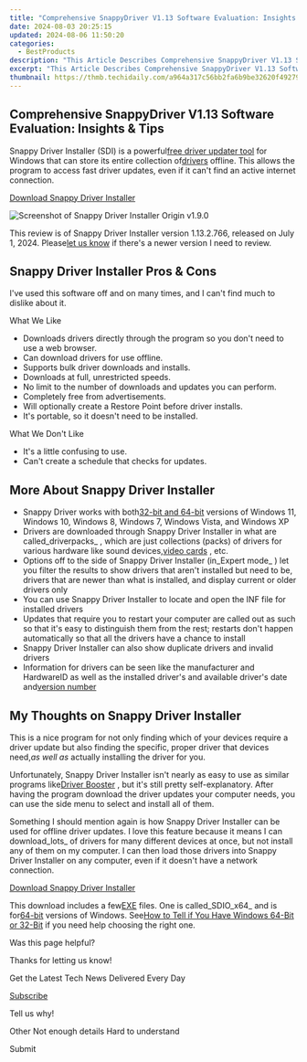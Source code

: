 ```yaml
---
title: "Comprehensive SnappyDriver V1.13 Software Evaluation: Insights & Tips"
date: 2024-08-03 20:25:15
updated: 2024-08-06 11:50:20
categories:
  - BestProducts
description: "This Article Describes Comprehensive SnappyDriver V1.13 Software Evaluation: Insights & Tips"
excerpt: "This Article Describes Comprehensive SnappyDriver V1.13 Software Evaluation: Insights & Tips"
thumbnail: https://thmb.techidaily.com/a964a317c56bb2fa6b9be32620f4927922fc956f5f76cbb403bbc92ee9868e52.jpg
---
```


## Comprehensive SnappyDriver V1.13 Software Evaluation: Insights & Tips
 Snappy Driver Installer (SDI) is a powerful[free driver updater tool](https://www.lifewire.com/free-driver-updater-tools-2619206) for Windows that can store its entire collection of[drivers](https://www.lifewire.com/what-is-a-device-driver-2625796) offline. This allows the program to access fast driver updates, even if it can't find an active internet connection.

[Download Snappy Driver Installer](https://www.glenn.delahoy.com/snappy-driver-installer-origin/)

![Screenshot of Snappy Driver Installer Origin v1.9.0](https://www.lifewire.com/thmb/w3bydyDTmIS5v-9h2DLjEBLA4Ww=/1500x0/filters:no_upscale():max_bytes(150000):strip_icc():format(webp)/snappy-driver-1-9-0-1ed8d29313be4cc6b958ffa8d95f4c88.png)

 This review is of Snappy Driver Installer version 1.13.2.766, released on July 1, 2024\. Please[let us know](https://www.lifewire.com/mailto:feedback@lifewire.com) if there's a newer version I need to review.

## Snappy Driver Installer Pros & Cons

 I've used this software off and on many times, and I can't find much to dislike about it.

 What We Like

* Downloads drivers directly through the program so you don't need to use a web browser.
* Can download drivers for use offline.
* Supports bulk driver downloads and installs.
* Downloads at full, unrestricted speeds.
* No limit to the number of downloads and updates you can perform.
* Completely free from advertisements.
* Will optionally create a Restore Point before driver installs.
* It's portable, so it doesn't need to be installed.

 What We Don't Like

* It's a little confusing to use.
* Can't create a schedule that checks for updates.

## More About Snappy Driver Installer

* Snappy Driver works with both[32-bit and 64-bit](https://www.lifewire.com/32-bit-64-bit-2624554) versions of Windows 11, Windows 10, Windows 8, Windows 7, Windows Vista, and Windows XP
* Drivers are downloaded through Snappy Driver Installer in what are called_driverpacks_ , which are just collections (packs) of drivers for various hardware like sound devices,[video cards](https://www.lifewire.com/what-is-a-video-card-2618161) , etc.
* Options off to the side of Snappy Driver Installer (in_Expert mode_ ) let you filter the results to show drivers that aren't installed but need to be, drivers that are newer than what is installed, and display current or older drivers only
* You can use Snappy Driver Installer to locate and open the INF file for installed drivers
* Updates that require you to restart your computer are called out as such so that it's easy to distinguish them from the rest; restarts don't happen automatically so that all the drivers have a chance to install
* Snappy Driver Installer can also show duplicate drivers and invalid drivers
* Information for drivers can be seen like the manufacturer and HardwareID as well as the installed driver's and available driver's date and[version number](https://www.lifewire.com/version-number-2626043)

## My Thoughts on Snappy Driver Installer

 This is a nice program for not only finding which of your devices require a driver update but also finding the specific, proper driver that devices need,_as well as_ actually installing the driver for you.

 Unfortunately, Snappy Driver Installer isn't nearly as easy to use as similar programs like[Driver Booster](https://www.lifewire.com/driver-booster-review-2619190) , but it's still pretty self-explanatory. After having the program download the driver updates your computer needs, you can use the side menu to select and install all of them.

 Something I should mention again is how Snappy Driver Installer can be used for offline driver updates. I love this feature because it means I can download_lots_ of drivers for many different devices at once, but not install any of them on my computer. I can then load those drivers into Snappy Driver Installer on any computer, even if it doesn't have a network connection.

[Download Snappy Driver Installer](https://www.glenn.delahoy.com/snappy-driver-installer-origin/)

 This download includes a few[EXE](https://www.lifewire.com/exe-file-2622732) files. One is called_SDIO\_x64_ and is for[64-bit](https://www.lifewire.com/32-bit-64-bit-2624554) versions of Windows. See[How to Tell if You Have Windows 64-Bit or 32-Bit](https://www.lifewire.com/am-i-running-a-32-bit-or-64-bit-version-of-windows-2624475) if you need help choosing the right one.

Was this page helpful?

Thanks for letting us know!

 Get the Latest Tech News Delivered Every Day

[Subscribe](https://www.lifewire.com/#)

Tell us why!

 Other  Not enough details  Hard to understand

 Submit

<ins class="adsbygoogle"
     style="display:block"
     data-ad-format="autorelaxed"
     data-ad-client="ca-pub-7571918770474297"
     data-ad-slot="1223367746"></ins>



<ins class="adsbygoogle"
     style="display:block"
     data-ad-client="ca-pub-7571918770474297"
     data-ad-slot="8358498916"
     data-ad-format="auto"
     data-full-width-responsive="true"></ins>
